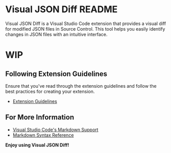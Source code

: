 # Visual JSON Diff README

Visual JSON Diff is a Visual Studio Code extension that provides a visual diff for modified JSON files in Source Control. This tool helps you easily identify changes in JSON files with an intuitive interface.

# WIP

## Following Extension Guidelines

Ensure that you've read through the extension guidelines and follow the best practices for creating your extension.

* [Extension Guidelines](https://code.visualstudio.com/api/references/extension-guidelines)

## For More Information

* [Visual Studio Code's Markdown Support](http://code.visualstudio.com/docs/languages/markdown)
* [Markdown Syntax Reference](https://help.github.com/articles/markdown-basics/)

**Enjoy using Visual JSON Diff!**
